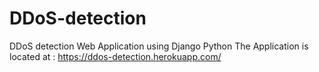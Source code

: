 # DDoS-detection
DDoS detection Web Application using Django Python
The Application is located at : https://ddos-detection.herokuapp.com/
